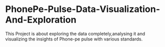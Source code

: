 # PhonePe-Pulse-Data-Visualization-And-Exploration
This Project is about exploring the data completely,analysing it and visualizing the insights of Phone-pe pulse with various standards. 
